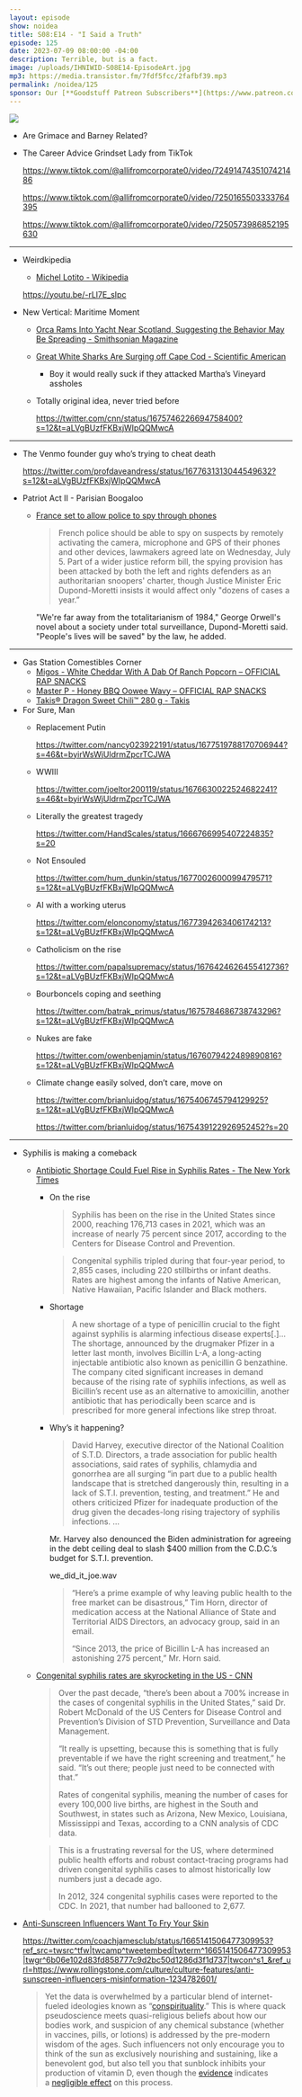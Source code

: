 ```yaml
---
layout: episode
show: noidea
title: S08:E14 - "I Said a Truth"
episode: 125
date: 2023-07-09 08:00:00 -04:00
description: Terrible, but is a fact.
image: /uploads/IHNIWID-S08E14-EpisodeArt.jpg
mp3: https://media.transistor.fm/7fdf5fcc/2fafbf39.mp3
permalink: /noidea/125
sponsor: Our [**Goodstuff Patreon Subscribers**](https://www.patreon.com/goodstuff "Goodstuff on Patreon") and listeners just like you! Support your favorite podcasts directly to get access to the discord and more.
---
```


![](/uploads/IHNIWID-S08E14-EpisodeArt.jpg)

- Are Grimace and Barney Related?
- The Career Advice Grindset Lady from TikTok
    
    https://www.tiktok.com/@allifromcorporate0/video/7249147435107421486
    
    https://www.tiktok.com/@allifromcorporate0/video/7250165503333764395
    
    https://www.tiktok.com/@allifromcorporate0/video/7250573986852195630
    

---

- Weirdkipedia
    - [Michel Lotito - Wikipedia](https://en.wikipedia.org/wiki/Michel_Lotito)
    
    https://youtu.be/-rLl7E_sIpc
    
- New Vertical: Maritime Moment
    - [Orca Rams Into Yacht Near Scotland, Suggesting the Behavior May Be Spreading - Smithsonian Magazine](https://www.smithsonianmag.com/smart-news/orca-rams-into-yacht-near-scotland-behavior-may-be-spreading-180982429/)
    - [Great White Sharks Are Surging off Cape Cod - Scientific American](https://www.scientificamerican.com/article/remarkable-rebound-the-great-white-sharks-of-cape-cod1/)
        - Boy it would really suck if they attacked Martha’s Vineyard assholes
    - Totally original idea, never tried before
        
        https://twitter.com/cnn/status/1675746226694758400?s=12&t=aLVgBUzfFKBxjWIpQQMwcA
        

---

- The Venmo founder guy who’s trying to cheat death
    
    https://twitter.com/profdaveandress/status/1677631313044549632?s=12&t=aLVgBUzfFKBxjWIpQQMwcA
    
- Patriot Act II - Parisian Boogaloo
    - [France set to allow police to spy through phones](https://www.lemonde.fr/en/france/article/2023/07/06/france-set-to-allow-police-to-spy-through-phones_6044269_7.html)
        
        > French police should be able to spy on suspects by remotely activating the camera, microphone and GPS of their phones and other devices, lawmakers agreed late on Wednesday, July 5. Part of a wider justice reform bill, the spying provision has been attacked by both the left and rights defenders as an authoritarian snoopers' charter, though Justice Minister Éric Dupond-Moretti insists it would affect only "dozens of cases a year.”
        
        "We're far away from the totalitarianism of 1984," George Orwell's novel about a society under total surveillance, Dupond-Moretti said. "People's lives will be saved" by the law, he added.
        > 

---

- Gas Station Comestibles Corner
    - [Migos - White Cheddar With A Dab Of Ranch Popcorn – OFFICIAL RAP SNACKS](https://www.rapsnacks.net/products/migos-white-cheddar-with-a-dab-of-ranch-popcorn-6-bags)
    - [Master P - Honey BBQ Oowee Wavy – OFFICIAL RAP SNACKS](https://www.rapsnacks.net/products/master-p-honey-bbq-oowee-wavy-6-bags)
    - [Takis® Dragon Sweet Chili™ 280 g - Takis](https://takis.ca/products/spicy-tortilla-chips/takis-dragon-sweet-chili/280-g)
- For Sure, Man
    - Replacement Putin
        
        https://twitter.com/nancy023922191/status/1677519788170706944?s=46&t=byirWsWjUldrmZpcrTCJWA
        
    - WWIII
        
        https://twitter.com/joeltor200119/status/1676630022524682241?s=46&t=byirWsWjUldrmZpcrTCJWA
        
    - Literally the greatest tragedy
        
        https://twitter.com/HandScales/status/1666766995407224835?s=20
        
    - Not Ensouled
        
        https://twitter.com/hum_dunkin/status/1677002600099479571?s=12&t=aLVgBUzfFKBxjWIpQQMwcA
        
    - AI with a working uterus
        
        https://twitter.com/elonconomy/status/1677394263406174213?s=12&t=aLVgBUzfFKBxjWIpQQMwcA
        
    - Catholicism on the rise
        
        https://twitter.com/papalsupremacy/status/1676424626455412736?s=12&t=aLVgBUzfFKBxjWIpQQMwcA
        
    - Bourboncels coping and seething
        
        https://twitter.com/batrak_primus/status/1675784686738743296?s=12&t=aLVgBUzfFKBxjWIpQQMwcA
        
    - Nukes are fake
        
        https://twitter.com/owenbenjamin/status/1676079422489890816?s=12&t=aLVgBUzfFKBxjWIpQQMwcA
        
    - Climate change easily solved, don’t care, move on
        
        https://twitter.com/brianluidog/status/1675406745794129925?s=12&t=aLVgBUzfFKBxjWIpQQMwcA
        
        https://twitter.com/brianluidog/status/1675439122926952452?s=20
        

---

- Syphilis is making a comeback
    - [Antibiotic Shortage Could Fuel Rise in Syphilis Rates - The New York Times](https://www.nytimes.com/2023/07/07/health/syphilis-epidemic-antibiotic-shortage-pfizer.html)
        - On the rise
            
            > Syphilis has been on the rise in the United States since 2000, reaching 176,713 cases in 2021, which was an increase of nearly 75 percent since 2017, according to the Centers for Disease Control and Prevention.
            > 
            
            > Congenital syphilis tripled during that four-year period, to 2,855 cases, including 220 stillbirths or infant deaths. Rates are highest among the infants of Native American, Native Hawaiian, Pacific Islander and Black mothers.
            > 
        - Shortage
            
            > A new shortage of a type of penicillin crucial to the fight against syphilis is alarming infectious disease experts[.]…The shortage, announced by the drugmaker Pfizer in a letter last month, involves Bicillin L-A, a long-acting injectable antibiotic also known as penicillin G benzathine. The company cited significant increases in demand because of the rising rate of syphilis infections, as well as Bicillin’s recent use as an alternative to amoxicillin, another antibiotic that has periodically been scarce and is prescribed for more general infections like strep throat.
            > 
        - Why’s it happening?
            
            > David Harvey, executive director of the National Coalition of S.T.D. Directors, a trade association for public health associations, said rates of syphilis, chlamydia and gonorrhea are all surging “in part due to a public health landscape that is stretched dangerously thin, resulting in a lack of S.T.I. prevention, testing, and treatment.” He and others criticized Pfizer for inadequate production of the drug given the decades-long rising trajectory of syphilis infections. … 
            
            Mr. Harvey also denounced the Biden administration for agreeing in the debt ceiling deal to slash $400 million from the C.D.C.’s budget for S.T.I. prevention.
            > 
            
            we_did_it_joe.wav
            
            > “Here’s a prime example of why leaving public health to the free market can be disastrous,” Tim Horn, director of medication access at the National Alliance of State and Territorial AIDS Directors, an advocacy group, said in an email.
            > 
            > 
            > “Since 2013, the price of Bicillin L-A has increased an astonishing 275 percent,” Mr. Horn said.
            > 
    - [Congenital syphilis rates are skyrocketing in the US - CNN](https://www.cnn.com/2023/03/01/health/congenital-syphilis-alarming-rise/index.html)
        
        > Over the past decade, “there’s been about a 700% increase in the cases of congenital syphilis in the United States,” said Dr. Robert McDonald of the US Centers for Disease Control and Prevention’s Division of STD Prevention, Surveillance and Data Management.
        > 
        > 
        > “It really is upsetting, because this is something that is fully preventable if we have the right screening and treatment,” he said. “It’s out there; people just need to be connected with that.”
        > 
        > Rates of congenital syphilis, meaning the number of cases for every 100,000 live births, are highest in the South and Southwest, in states such as Arizona, New Mexico, Louisiana, Mississippi and Texas, according to a CNN analysis of CDC data. 
        > 
        
        > This is a frustrating reversal for the US, where determined public health efforts and robust contact-tracing programs had driven congenital syphilis cases to almost historically low numbers just a decade ago.
        > 
        > 
        > In 2012, 324 congenital syphilis cases were reported to the CDC. In 2021, that number had ballooned to 2,677.
        > 
- [Anti-Sunscreen Influencers Want To Fry Your Skin](https://www.rollingstone.com/culture/culture-features/anti-sunscreen-influencers-misinformation-1234782601/)
    
    https://twitter.com/coachjamesclub/status/1665141506477309953?ref_src=twsrc^tfw|twcamp^tweetembed|twterm^1665141506477309953|twgr^6b06e102d83fd858777c9d2bc50d1286d3f1d737|twcon^s1_&ref_url=https://www.rollingstone.com/culture/culture-features/anti-sunscreen-influencers-misinformation-1234782601/
    
    > Yet the data is overwhelmed by a particular blend of internet-fueled ideologies known as “[conspirituality](https://www.rollingstone.com/culture/culture-features/conspirituality-wellness-world-red-pilled-1234770419/).” This is where quack pseudoscience meets quasi-religious beliefs about how our bodies work, and suspicion of any chemical substance (whether in vaccines, pills, or lotions) is addressed by the pre-modern wisdom of the ages. Such influencers not only encourage you to think of the sun as exclusively nourishing and sustaining, like a benevolent god, but also tell you that sunblock inhibits your production of vitamin D, even though the [evidence](https://pubmed.ncbi.nlm.nih.gov/30945275/) indicates a [negligible effect](https://www.health.harvard.edu/staying-healthy/6-things-you-should-know-about-vitamin-d#:~:text=Sunscreen%20prevents%20sunburn%20by%20blocking,might%20not%20be%20that%20important.) on this process.
    >
